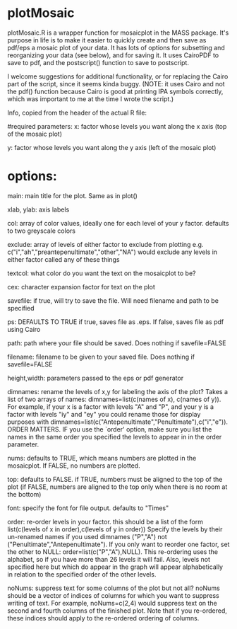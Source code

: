 # plotMosaic

plotMosaic.R is a wrapper function for mosaicplot in the MASS package.  It's purpose in life is to make it easier to quickly create and then save as pdf/eps a mosaic plot of your data.  It has lots of options for subsetting and reorganizing your data (see below), and for saving it.  It uses CairoPDF to save to pdf, and the postscript() function to save to postscript.

I welcome suggestions for additional functionality, or for replacing the Cairo part of the script, since it seems kinda buggy.  (NOTE: it uses Cairo and not the pdf() function because Cairo is good at printing IPA symbols correctly, which was important to me at the time I wrote the script.)

Info, copied from the header of the actual R file:

#required parameters:
 x: factor whose levels you want along the x axis (top of the mosaic plot)
 
 y: factor whose levels you want along the y axis (left of the mosaic plot)

# options:
 main: main title for the plot.  Same as in plot()
 
 xlab, ylab: axis labels
 
 col: array of color values, ideally one for each level of your y factor. defaults to two greyscale colors
 
 exclude: array of levels of either factor to exclude from plotting e.g. c("i","ah","preantepenultimate","other","NA") would exclude any levels in either factor called any of these things
 
 textcol: what color do you want the text on the mosaicplot to be?
 
 cex: character expansion factor for text on the plot
 
 savefile: if true, will try to save the file.  Will need filename and path to be specified
 
 ps: DEFAULTS TO TRUE if true, saves file as .eps.  If false, saves file as pdf using Cairo
 
 path: path where your file should be saved.  Does nothing if savefile=FALSE
 
 filename: filename to be given to your saved file. Does nothing if savefile=FALSE
 
 height,width: parameters passed to the eps or pdf generator
 
 dimnames: rename the levels of x,y for labeling the axis of the plot?  Takes a list of two arrays of names: dimnames=list(c(names of x), c(names of y)).  For example, if your x is a factor with levels "A" and "P", and your y is a factor with levels "iy" and "ey" you could rename those for display purposes with dimnames=list(c("Antepenultimate","Penultimate"),c("i","e")).  ORDER MATTERS.  IF you use the `order' option, make sure you list the names in the same order you specified the levels to appear in in the order parameter.
 
 nums: defaults to TRUE, which means numbers are plotted in the mosaicplot.  If FALSE, no numbers are plotted.
 
 top: defaults to FALSE. if TRUE, numbers must be aligned to the top of the plot (if FALSE, numbers are aligned to the top only when there is no room at the bottom)
 
 font: specify the font for file output. defaults to "Times"
 
 order: re-order levels in your factor. this should be a list of the form list(c(levels of x in order),c(levels of y in order))  Specify the levels by their un-renamed names if you used dimnames ("P","A") not ("Penultimate","Antepenultimate").  If you only want to reorder one factor, set the other to NULL: order=list(c("P","A"),NULL). This re-ordering uses the alphabet, so if you have more than 26 levels it will fail.  Also, levels not specified here but which do appear in the graph will appear alphabetically in relation to the specified order of the other levels.
 
 noNums: suppress text for some columns of the plot but not all? noNums should be a vector of indices of columns for which you want to suppress writing of text.  For example, noNums=c(2,4) would suppress text on the second and fourth columns of the finished plot.  Note that if you re-ordered, these indices should apply to the re-ordered ordering of columns.

